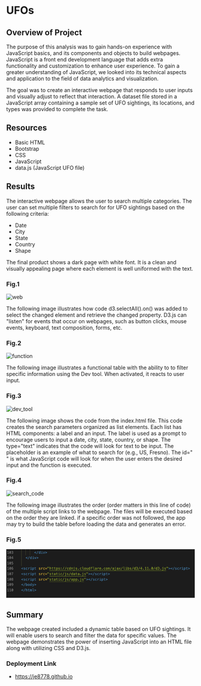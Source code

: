 # UFOs


## Overview of Project

The purpose of this analysis was to gain hands-on experience with JavaScript basics, and its components and objects to build webpages. JavaScript is a front end development language that adds extra functionality and customization to enhance user experience. To gain a greater understanding of JavaScript, we looked into its technical aspects and application to the field of data analytics and visualization.

The goal was to create an interactive webpage that responds to user inputs and visually adjust to reflect that interaction. A dataset file stored in a JavaScript array containing a sample set of UFO sightings, its locations, and types was provided to complete the task.


## Resources

- Basic HTML
- Bootstrap
- CSS
- JavaScript
- data.js (JavaScript UFO file)


## Results

The interactive webpage allows the user to search multiple categories. The user can set multiple filters to search for for UFO sightings based on the following criteria:

- Date
- City
- State
- Country
- Shape



The final product shows a dark page with white font. It is a clean and visually appealing page where each element is well uniformed with  the text.

### Fig.1
![web](https://github.com/je8778/UFOs/blob/main/PNGs/web_pic.png)


The following image illustrates how code d3.selectAll().on() was added to select the changed element and retrieve the changed property. D3.js can "listen" for events that occur on webpages, such as button clicks, mouse events, keyboard, text composition, forms, etc.

### Fig.2
![function](https://github.com/je8778/UFOs/blob/main/PNGs/function.png)


The following image illustrates a functional table with the ability to to filter specific information using the Dev tool. When activated, it reacts to user input.

### Fig.3
![dev_tool](https://github.com/je8778/UFOs/blob/main/PNGs/dev_tool.png)


The following image shows the code from the index.html file. This code creates the search parameters organized as list elements. Each list has HTML components: a label and an input. The label is used as a prompt to encourage users to input a date, city, state, country, or shape. The type="text" indicates that the code will look for text to be input. The placeholder is an example of what to search for (e.g., US, Fresno). The id=" " is what JavaScript code will look for when the user enters the desired input and the function is executed.

### Fig.4
![search_code](https://github.com/je8778/UFOs/blob/main/PNGs/search_code.png)


The following image illustrates the order (order matters in this line of code) of the multiple script links to the webpage. The files will be executed based on the order they are linked. if a specific order was not followed, the app may try to build the table before loading the data and generates an error.
### Fig.5
![script.PNG](PNGs/script.png)
## Summary

The webpage created included a dynamic table based on UFO sightings. It will enable users to search and filter the data for specific values. The webpage demonstrates the power of inserting JavaScript into an HTML file along with utilizing CSS and D3.js. 


### Deployment Link

- https://je8778.github.io
